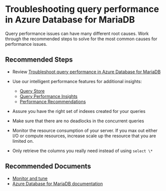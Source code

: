 <properties
    pageTitle="Troubleshooting query performance in Azure Database for MariaDB"
    description="Troubleshooting query performance in Azure Database for MariaDB"
    service="microsoft.dbformariadb"
    resource="servers"
    authors="sunilagarwal"
    ms.author="sunila"
    displayOrder="90"
    selfHelpType="generic"
    supportTopicIds="32640156"
    resourceTags="servers, databases"
    productPesIds="16617"
    cloudEnvironments="public"
    articleId="badb04d0-4b9d-40e2-98db-d746e36302e4"
/>

# Troubleshooting query performance in Azure Database for MariaDB

Query performance issues can have many different root causes. Work through the recommended steps to solve for the most common causes for performance issues.

## **Recommended Steps**

* Review [Troubleshoot query performance in Azure Database for MariaDB](https://docs.microsoft.com/azure/mariadb/howto-troubleshoot-query-performance)
* Use our intelligent performance features for additional insights:

  * [Query Store](https://docs.microsoft.com/azure/mariadb/concepts-query-store)
  * [Query Performance Insights](https://docs.microsoft.com/azure/mariadb/concepts-query-performance-insight)
  * [Performance Recommendations](https://docs.microsoft.com/azure/mariadb/concepts-performance-recommendations)

* Assure you have the right set of indexes created for your queries
* Make sure that there are no deadlocks in the concurrent queries
* Monitor the resource consumption of your server. If you max out either I/O or compute resources, increase scale up the resource that you are limited on.
* Only retrieve the columns you really need instead of using `select \*`

## **Recommended Documents**

* [Monitor and tune](https://docs.microsoft.com/azure/mariadb/concepts-monitoring/)<br>
* [Azure Database for MariaDB documentation](https://docs.microsoft.com/azure/mariadb/)
